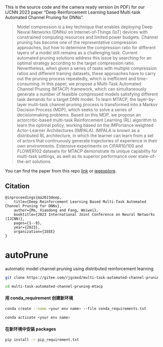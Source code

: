 This is the source code and the camera ready version (in PDF) for our IJCNN 2023 paper “Deep Reinforcement Learning based Multi-task Automated Channel Pruning for DNNs”.

> Model compression is a key technique that enables deploying Deep Neural Networks (DNNs) on Internet-of-Things (IoT) devices with constrained computing resources and limited power budgets. Channel pruning has become one of the representative compression approaches, but how to determine the compression ratio for different layers of a model still remains as a challenging task. Current automated pruning solutions address this issue by searching for an optimal strategy according to the target compression ratio. Nevertheless, when given a series of tasks with multiple compression ratios and different training datasets, these approaches have to carry out the pruning process repeatedly, which is inefficient and time-consuming. In this paper, we propose a Multi-Task Automated Channel Pruning (MTACP) framework, which can simultaneously generate a number of feasible compressed models satisfying different task demands for a target DNN model. To learn MTACP, the layer-by-layer multi-task channel pruning process is transformed into a Markov Decision Process (MDP), which seeks to solve a series of decisionmaking problems. Based on this MDP, we propose an actorcritic-based multi-task Reinforcement Learning (RL) algorithm to learn the optimal policy, working based on the IMPortance weighted Actor-Learner Architectures (IMPALA). IMPALA is known as a distributed RL architecture, in which the learner can learn from a set of actors that continuously generate trajectories of experience in their own environments. Extensive experiments on CIFAR10/100 and FLOWER102 datasets for MTACP demonstrate its unique capability for multi-task settings, as well as its superior performance over state-of-the-art solutions.

You can find the paper from this repo [link](https://github.com/fangvv/MTACP/blob/main/MTACP%20Paper%20Camera%20Ready.pdf) or [ieeexplore](https://doi.org/10.1109/IJCNN54540.2023.10191092).

## Citation

    @inproceedings{ma2023deep,
        title={Deep Reinforcement Learning Based Multi-Task Automated Channel Pruning for DNNs},
        author={Ma, Xiaodong and Fang, Weiwei},
        booktitle={2023 International Joint Conference on Neural Networks (IJCNN)},
        pages={1--9},
        year={2023},
        organization={IEEE}
    }

# autoPrune
automatic model channel pruning using distributed reinforcement learning
```sh
git clone https://gitee.com/rjgcmxd/multi-task-automated-channel-pruning-mtacp.git
```
```sh
cd multi-task-automated-channel-pruning-mtacp
```
#### 用 conda_requirement 创建新环境
```sh
conda create --name <your env name> --file conda_requirements.txt
```
```sh
conda activate <your env name>
```

#### 在新环境中安装 packages
```sh
pip install -r pip_requirement.txt
```
